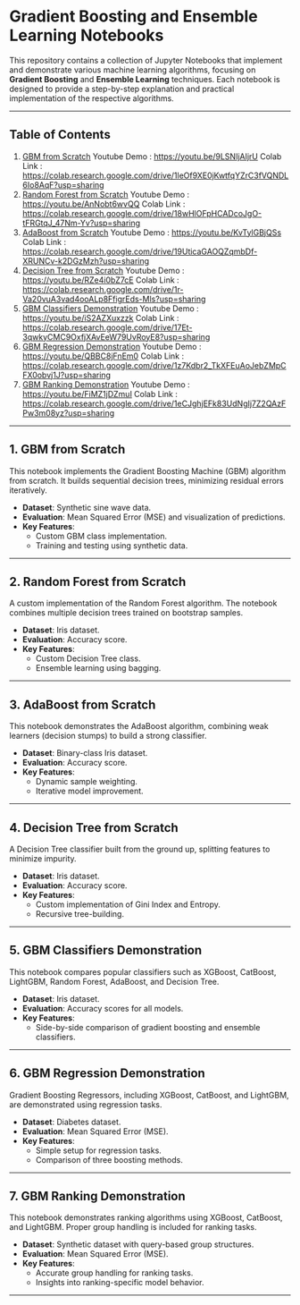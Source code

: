 # Gradient Boosting and Ensemble Learning Notebooks

This repository contains a collection of Jupyter Notebooks that implement and demonstrate various machine learning algorithms, focusing on **Gradient Boosting** and **Ensemble Learning** techniques. Each notebook is designed to provide a step-by-step explanation and practical implementation of the respective algorithms.

---

## Table of Contents

1. [GBM from Scratch](#gbm-from-scratch)  Youtube Demo : https://youtu.be/9LSNIjAIjrU      Colab Link : https://colab.research.google.com/drive/1leOf9XE0jKwtfqYZrC3fVQNDL6Io8AqF?usp=sharing
2. [Random Forest from Scratch](#random-forest-from-scratch) Youtube Demo : https://youtu.be/AnNobt6wvQQ  Colab Link : https://colab.research.google.com/drive/18wHlOFpHCADcoJgO-tFRGtqJ_47Nm-Yv?usp=sharing
3. [AdaBoost from Scratch](#adaboost-from-scratch) Youtube Demo : https://youtu.be/KvTylGBjQSs  Colab Link : https://colab.research.google.com/drive/19UticaGAOQZqmbDf-XRUNCv-k2DGzMzh?usp=sharing
4. [Decision Tree from Scratch](#decision-tree-from-scratch) Youtube Demo : https://youtu.be/RZe4i0bZ7cE  Colab Link : https://colab.research.google.com/drive/1r-Va20vuA3vad4ooALp8FfigrEds-Mls?usp=sharing
5. [GBM Classifiers Demonstration](#gbm-classifiers-demonstration) Youtube Demo : https://youtu.be/iS2AZXuxzzk  Colab Link : https://colab.research.google.com/drive/17Et-3qwkyCMC9OxfjXAvEeW79UvRoyE8?usp=sharing
6. [GBM Regression Demonstration](#gbm-regression-demonstration) Youtube Demo : https://youtu.be/QBBC8jFnEm0  Colab Link : https://colab.research.google.com/drive/1z7Kdbr2_TkXFEuAoJebZMpCFX0obvj1J?usp=sharing
7. [GBM Ranking Demonstration](#gbm-ranking-demonstration) Youtube Demo : https://youtu.be/FiMZ1jDZmuI  Colab Link : https://colab.research.google.com/drive/1eCJghjEFk83UdNgIj7Z2QAzFPw3m08yz?usp=sharing

---

## 1. GBM from Scratch

This notebook implements the Gradient Boosting Machine (GBM) algorithm from scratch. It builds sequential decision trees, minimizing residual errors iteratively.

- **Dataset**: Synthetic sine wave data.
- **Evaluation**: Mean Squared Error (MSE) and visualization of predictions.
- **Key Features**:
  - Custom GBM class implementation.
  - Training and testing using synthetic data.

---

## 2. Random Forest from Scratch

A custom implementation of the Random Forest algorithm. The notebook combines multiple decision trees trained on bootstrap samples.

- **Dataset**: Iris dataset.
- **Evaluation**: Accuracy score.
- **Key Features**:
  - Custom Decision Tree class.
  - Ensemble learning using bagging.

---

## 3. AdaBoost from Scratch

This notebook demonstrates the AdaBoost algorithm, combining weak learners (decision stumps) to build a strong classifier.

- **Dataset**: Binary-class Iris dataset.
- **Evaluation**: Accuracy score.
- **Key Features**:
  - Dynamic sample weighting.
  - Iterative model improvement.

---

## 4. Decision Tree from Scratch

A Decision Tree classifier built from the ground up, splitting features to minimize impurity.

- **Dataset**: Iris dataset.
- **Evaluation**: Accuracy score.
- **Key Features**:
  - Custom implementation of Gini Index and Entropy.
  - Recursive tree-building.

---

## 5. GBM Classifiers Demonstration

This notebook compares popular classifiers such as XGBoost, CatBoost, LightGBM, Random Forest, AdaBoost, and Decision Tree.

- **Dataset**: Iris dataset.
- **Evaluation**: Accuracy scores for all models.
- **Key Features**:
  - Side-by-side comparison of gradient boosting and ensemble classifiers.

---

## 6. GBM Regression Demonstration

Gradient Boosting Regressors, including XGBoost, CatBoost, and LightGBM, are demonstrated using regression tasks.

- **Dataset**: Diabetes dataset.
- **Evaluation**: Mean Squared Error (MSE).
- **Key Features**:
  - Simple setup for regression tasks.
  - Comparison of three boosting methods.

---

## 7. GBM Ranking Demonstration

This notebook demonstrates ranking algorithms using XGBoost, CatBoost, and LightGBM. Proper group handling is included for ranking tasks.

- **Dataset**: Synthetic dataset with query-based group structures.
- **Evaluation**: Mean Squared Error (MSE).
- **Key Features**:
  - Accurate group handling for ranking tasks.
  - Insights into ranking-specific model behavior.

---
